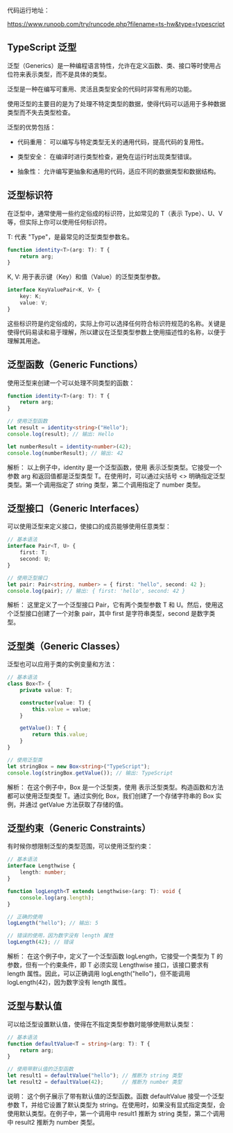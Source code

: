 代码运行地址：

https://www.runoob.com/try/runcode.php?filename=ts-hw&type=typescript

## TypeScript 泛型

泛型（Generics）是一种编程语言特性，允许在定义函数、类、接口等时使用占位符来表示类型，而不是具体的类型。

泛型是一种在编写可重用、灵活且类型安全的代码时非常有用的功能。

使用泛型的主要目的是为了处理不特定类型的数据，使得代码可以适用于多种数据类型而不失去类型检查。

泛型的优势包括：

- 代码重用： 可以编写与特定类型无关的通用代码，提高代码的复用性。

- 类型安全： 在编译时进行类型检查，避免在运行时出现类型错误。

- 抽象性： 允许编写更抽象和通用的代码，适应不同的数据类型和数据结构。

## 泛型标识符
在泛型中，通常使用一些约定俗成的标识符，比如常见的 T（表示 Type）、U、V 等，但实际上你可以使用任何标识符。

T: 代表 "Type"，是最常见的泛型类型参数名。

```typescript
function identity<T>(arg: T): T {
    return arg;
}
```

K, V: 用于表示键（Key）和值（Value）的泛型类型参数。
```typescript
interface KeyValuePair<K, V> {
    key: K;
    value: V;
}
```

这些标识符是约定俗成的，实际上你可以选择任何符合标识符规范的名称。关键是使得代码易读和易于理解，所以建议在泛型类型参数上使用描述性的名称，以便于理解其用途。


## 泛型函数（Generic Functions）

使用泛型来创建一个可以处理不同类型的函数：
```typescript
function identity<T>(arg: T): T {
    return arg;
}

// 使用泛型函数
let result = identity<string>("Hello");
console.log(result); // 输出: Hello

let numberResult = identity<number>(42);
console.log(numberResult); // 输出: 42
```

解析： 以上例子中，identity 是一个泛型函数，使用 <T> 表示泛型类型。它接受一个参数 arg 和返回值都是泛型类型 T。在使用时，可以通过尖括号 <> 明确指定泛型类型。第一个调用指定了 string 类型，第二个调用指定了 number 类型。


## 泛型接口（Generic Interfaces）

可以使用泛型来定义接口，使接口的成员能够使用任意类型：

```typescript
// 基本语法
interface Pair<T, U> {
    first: T;
    second: U;
}

// 使用泛型接口
let pair: Pair<string, number> = { first: "hello", second: 42 };
console.log(pair); // 输出: { first: 'hello', second: 42 }
```
解析： 这里定义了一个泛型接口 Pair，它有两个类型参数 T 和 U。然后，使用这个泛型接口创建了一个对象 pair，其中 first 是字符串类型，second 是数字类型。


## 泛型类（Generic Classes）

泛型也可以应用于类的实例变量和方法：
```typescript
// 基本语法
class Box<T> {
    private value: T;

    constructor(value: T) {
        this.value = value;
    }

    getValue(): T {
        return this.value;
    }
}

// 使用泛型类
let stringBox = new Box<string>("TypeScript");
console.log(stringBox.getValue()); // 输出: TypeScript
```
解析： 在这个例子中，Box 是一个泛型类，使用 <T> 表示泛型类型。构造函数和方法都可以使用泛型类型 T。通过实例化 Box<string>，我们创建了一个存储字符串的 Box 实例，并通过 getValue 方法获取了存储的值。

## 泛型约束（Generic Constraints）

有时候你想限制泛型的类型范围，可以使用泛型约束：

```typescript
// 基本语法
interface Lengthwise {
    length: number;
}

function logLength<T extends Lengthwise>(arg: T): void {
    console.log(arg.length);
}

// 正确的使用
logLength("hello"); // 输出: 5

// 错误的使用，因为数字没有 length 属性
logLength(42); // 错误
```
解析： 在这个例子中，定义了一个泛型函数 logLength，它接受一个类型为 T 的参数，但有一个约束条件，即 T 必须实现 Lengthwise 接口，该接口要求有 length 属性。因此，可以正确调用 logLength("hello")，但不能调用 logLength(42)，因为数字没有 length 属性。


## 泛型与默认值

可以给泛型设置默认值，使得在不指定类型参数时能够使用默认类型：
```typescript
// 基本语法
function defaultValue<T = string>(arg: T): T {
    return arg;
}

// 使用带默认值的泛型函数
let result1 = defaultValue("hello"); // 推断为 string 类型
let result2 = defaultValue(42);      // 推断为 number 类型
```
说明： 这个例子展示了带有默认值的泛型函数。函数 defaultValue 接受一个泛型参数 T，并给它设置了默认类型为 string。在使用时，如果没有显式指定类型，会使用默认类型。在例子中，第一个调用中 result1 推断为 string 类型，第二个调用中 result2 推断为 number 类型。
